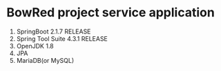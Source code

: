 # BowRed project service application
1. SpringBoot 2.1.7 RELEASE
2. Spring Tool Suite 4.3.1 RELEASE
3. OpenJDK 1.8
4. JPA
5. MariaDB(or MySQL)
